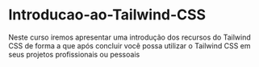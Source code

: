 # Introducao-ao-Tailwind-CSS
Neste curso iremos apresentar uma introdução dos recursos do Tailwind CSS de forma a que após concluir você possa utilizar o Tailwind CSS em seus projetos profissionais ou pessoais
